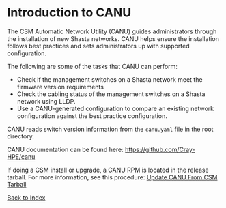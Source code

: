 # Introduction to CANU

The CSM Automatic Network Utility (CANU) guides administrators through the installation of new Shasta networks. CANU helps ensure the installation follows best practices and sets administrators up with supported configuration. 

The following are some of the tasks that CANU can perform:

* Check if the management switches on a Shasta network meet the firmware version requirements
* Check the cabling status of the management switches on a Shasta network using LLDP. 
* Use a CANU-generated configuration to compare an existing network configuration against the best practice configuration.

CANU reads switch version information from the `canu.yaml` file in the root directory. 

CANU documentation can be found here: https://github.com/Cray-HPE/canu

If doing a CSM install or upgrade, a CANU RPM is located in the release tarball. For more information, see this procedure: [Update CANU From CSM Tarball](update_canu_from_csm_tarball.md)

[Back to Index](index.md)
